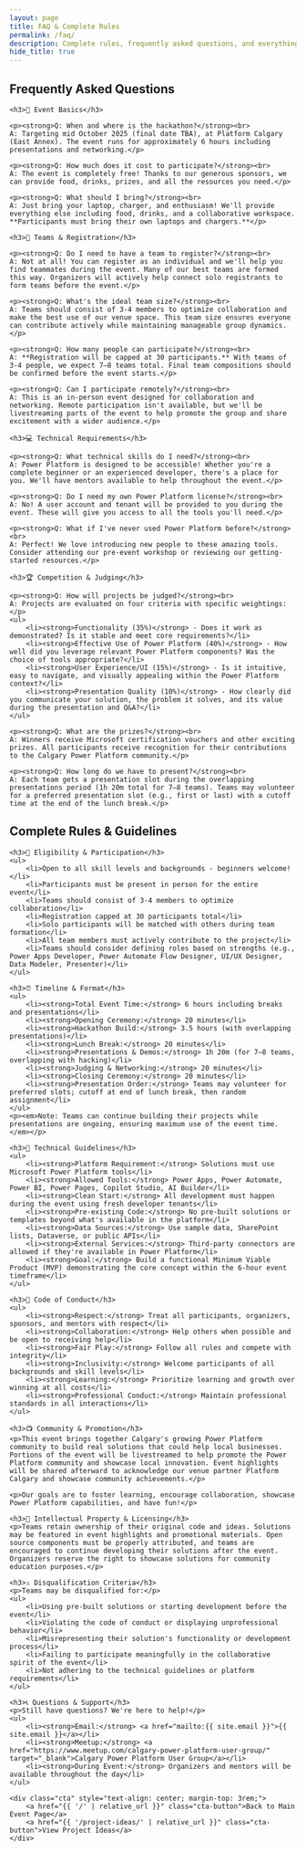 ```yaml
---
layout: page
title: FAQ & Complete Rules
permalink: /faq/
description: Complete rules, frequently asked questions, and everything you need to know about participating in the CPPUG Hackathon Challenge.
hide_title: true
---
```


<section class="site-section">
    <h2>Frequently Asked Questions</h2>

    <h3>📅 Event Basics</h3>
    
    <p><strong>Q: When and where is the hackathon?</strong><br>
    A: Targeting mid October 2025 (final date TBA), at Platform Calgary (East Annex). The event runs for approximately 6 hours including presentations and networking.</p>

    <p><strong>Q: How much does it cost to participate?</strong><br>
    A: The event is completely free! Thanks to our generous sponsors, we can provide food, drinks, prizes, and all the resources you need.</p>

    <p><strong>Q: What should I bring?</strong><br>
    A: Just bring your laptop, charger, and enthusiasm! We'll provide everything else including food, drinks, and a collaborative workspace. **Participants must bring their own laptops and chargers.**</p>

    <h3>👥 Teams & Registration</h3>
    
    <p><strong>Q: Do I need to have a team to register?</strong><br>
    A: Not at all! You can register as an individual and we'll help you find teammates during the event. Many of our best teams are formed this way. Organizers will actively help connect solo registrants to form teams before the event.</p>

    <p><strong>Q: What's the ideal team size?</strong><br>
    A: Teams should consist of 3-4 members to optimize collaboration and make the best use of our venue space. This team size ensures everyone can contribute actively while maintaining manageable group dynamics.</p>

    <p><strong>Q: How many people can participate?</strong><br>
    A: **Registration will be capped at 30 participants.** With teams of 3-4 people, we expect 7–8 teams total. Final team compositions should be confirmed before the event starts.</p>

    <p><strong>Q: Can I participate remotely?</strong><br>
    A: This is an in-person event designed for collaboration and networking. Remote participation isn't available, but we'll be livestreaming parts of the event to help promote the group and share excitement with a wider audience.</p>

    <h3>💻 Technical Requirements</h3>
    
    <p><strong>Q: What technical skills do I need?</strong><br>
    A: Power Platform is designed to be accessible! Whether you're a complete beginner or an experienced developer, there's a place for you. We'll have mentors available to help throughout the event.</p>

    <p><strong>Q: Do I need my own Power Platform license?</strong><br>
    A: No! A user account and tenant will be provided to you during the event. These will give you access to all the tools you'll need.</p>

    <p><strong>Q: What if I've never used Power Platform before?</strong><br>
    A: Perfect! We love introducing new people to these amazing tools. Consider attending our pre-event workshop or reviewing our getting-started resources.</p>

    <h3>🏆 Competition & Judging</h3>
    
    <p><strong>Q: How will projects be judged?</strong><br>
    A: Projects are evaluated on four criteria with specific weightings:</p>
    <ul>
        <li><strong>Functionality (35%)</strong> - Does it work as demonstrated? Is it stable and meet core requirements?</li>
        <li><strong>Effective Use of Power Platform (40%)</strong> - How well did you leverage relevant Power Platform components? Was the choice of tools appropriate?</li>
        <li><strong>User Experience/UI (15%)</strong> - Is it intuitive, easy to navigate, and visually appealing within the Power Platform context?</li>
        <li><strong>Presentation Quality (10%)</strong> - How clearly did you communicate your solution, the problem it solves, and its value during the presentation and Q&A?</li>
    </ul>

    <p><strong>Q: What are the prizes?</strong><br>
    A: Winners receive Microsoft certification vouchers and other exciting prizes. All participants receive recognition for their contributions to the Calgary Power Platform community.</p>

    <p><strong>Q: How long do we have to present?</strong><br>
    A: Each team gets a presentation slot during the overlapping presentations period (1h 20m total for 7–8 teams). Teams may volunteer for a preferred presentation slot (e.g., first or last) with a cutoff time at the end of the lunch break.</p>

</section>

<section class="site-section">
    <h2>Complete Rules & Guidelines</h2>

    <h3>🎯 Eligibility & Participation</h3>
    <ul>
        <li>Open to all skill levels and backgrounds - beginners welcome!</li>
        <li>Participants must be present in person for the entire event</li>
        <li>Teams should consist of 3-4 members to optimize collaboration</li>
        <li>Registration capped at 30 participants total</li>
        <li>Solo participants will be matched with others during team formation</li>
        <li>All team members must actively contribute to the project</li>
        <li>Teams should consider defining roles based on strengths (e.g., Power Apps Developer, Power Automate Flow Designer, UI/UX Designer, Data Modeler, Presenter)</li>
    </ul>

    <h3>⏰ Timeline & Format</h3>
    <ul>
        <li><strong>Total Event Time:</strong> 6 hours including breaks and presentations</li>
        <li><strong>Opening Ceremony:</strong> 20 minutes</li>
        <li><strong>Hackathon Build:</strong> 3.5 hours (with overlapping presentations)</li>
        <li><strong>Lunch Break:</strong> 20 minutes</li>
        <li><strong>Presentations & Demos:</strong> 1h 20m (for 7–8 teams, overlapping with hacking)</li>
        <li><strong>Judging & Networking:</strong> 20 minutes</li>
        <li><strong>Closing Ceremony:</strong> 20 minutes</li>
        <li><strong>Presentation Order:</strong> Teams may volunteer for preferred slots; cutoff at end of lunch break, then random assignment</li>
    </ul>
    <p><em>Note: Teams can continue building their projects while presentations are ongoing, ensuring maximum use of the event time.</em></p>

    <h3>🔧 Technical Guidelines</h3>
    <ul>
        <li><strong>Platform Requirement:</strong> Solutions must use Microsoft Power Platform tools</li>
        <li><strong>Allowed Tools:</strong> Power Apps, Power Automate, Power BI, Power Pages, Copilot Studio, AI Builder</li>
        <li><strong>Clean Start:</strong> All development must happen during the event using fresh developer tenants</li>
        <li><strong>Pre-existing Code:</strong> No pre-built solutions or templates beyond what's available in the platform</li>
        <li><strong>Data Sources:</strong> Use sample data, SharePoint lists, Dataverse, or public APIs</li>
        <li><strong>External Services:</strong> Third-party connectors are allowed if they're available in Power Platform</li>
        <li><strong>Goal:</strong> Build a functional Minimum Viable Product (MVP) demonstrating the core concept within the 6-hour event timeframe</li>
    </ul>

    <h3>🤝 Code of Conduct</h3>
    <ul>
        <li><strong>Respect:</strong> Treat all participants, organizers, sponsors, and mentors with respect</li>
        <li><strong>Collaboration:</strong> Help others when possible and be open to receiving help</li>
        <li><strong>Fair Play:</strong> Follow all rules and compete with integrity</li>
        <li><strong>Inclusivity:</strong> Welcome participants of all backgrounds and skill levels</li>
        <li><strong>Learning:</strong> Prioritize learning and growth over winning at all costs</li>
        <li><strong>Professional Conduct:</strong> Maintain professional standards in all interactions</li>
    </ul>

    <h3>📺 Community & Promotion</h3>
    <p>This event brings together Calgary's growing Power Platform community to build real solutions that could help local businesses. Portions of the event will be livestreamed to help promote the Power Platform community and showcase local innovation. Event highlights will be shared afterward to acknowledge our venue partner Platform Calgary and showcase community achievements.</p>
    
    <p>Our goals are to foster learning, encourage collaboration, showcase Power Platform capabilities, and have fun!</p>

    <h3>📝 Intellectual Property & Licensing</h3>
    <p>Teams retain ownership of their original code and ideas. Solutions may be featured in event highlights and promotional materials. Open source components must be properly attributed, and teams are encouraged to continue developing their solutions after the event. Organizers reserve the right to showcase solutions for community education purposes.</p>

    <h3>⚠️ Disqualification Criteria</h3>
    <p>Teams may be disqualified for:</p>
    <ul>
        <li>Using pre-built solutions or starting development before the event</li>
        <li>Violating the code of conduct or displaying unprofessional behavior</li>
        <li>Misrepresenting their solution's functionality or development process</li>
        <li>Failing to participate meaningfully in the collaborative spirit of the event</li>
        <li>Not adhering to the technical guidelines or platform requirements</li>
    </ul>

    <h3>📞 Questions & Support</h3>
    <p>Still have questions? We're here to help!</p>
    <ul>
        <li><strong>Email:</strong> <a href="mailto:{{ site.email }}">{{ site.email }}</a></li>
        <li><strong>Meetup:</strong> <a href="https://www.meetup.com/calgary-power-platform-user-group/" target="_blank">Calgary Power Platform User Group</a></li>
        <li><strong>During Event:</strong> Organizers and mentors will be available throughout the day</li>
    </ul>

    <div class="cta" style="text-align: center; margin-top: 3rem;">
        <a href="{{ '/' | relative_url }}" class="cta-button">Back to Main Event Page</a>
        <a href="{{ '/project-ideas/' | relative_url }}" class="cta-button">View Project Ideas</a>
    </div>
</section>
